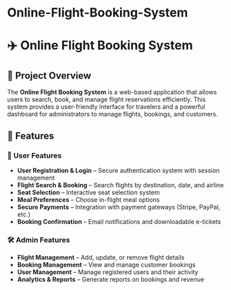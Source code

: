 # Online-Flight-Booking-System
# ✈️ Online Flight Booking System

## 📌 Project Overview
The **Online Flight Booking System** is a web-based application that allows users to search, book, and manage flight reservations efficiently. This system provides a user-friendly interface for travelers and a powerful dashboard for administrators to manage flights, bookings, and customers.

## 🚀 Features

### 🛫 User Features
- **User Registration & Login** – Secure authentication system with session management  
- **Flight Search & Booking** – Search flights by destination, date, and airline  
- **Seat Selection** – Interactive seat selection system  
- **Meal Preferences** – Choose in-flight meal options  
- **Secure Payments** – Integration with payment gateways (Stripe, PayPal, etc.)  
- **Booking Confirmation** – Email notifications and downloadable e-tickets  

### 🛠️ Admin Features
- **Flight Management** – Add, update, or remove flight details  
- **Booking Management** – View and manage customer bookings  
- **User Management** – Manage registered users and their activity  
- **Analytics & Reports** – Generate reports on bookings and revenue  
